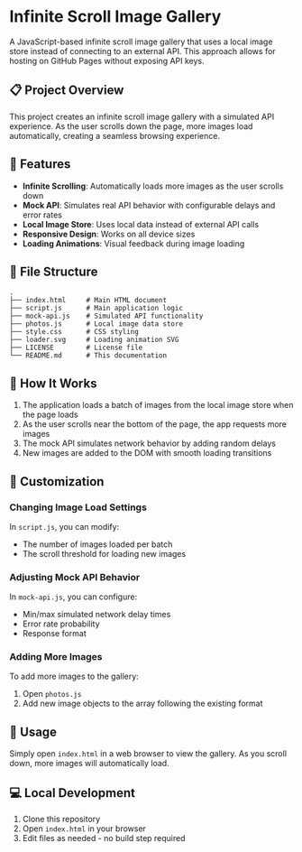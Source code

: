 # Infinite Scroll Image Gallery

A JavaScript-based infinite scroll image gallery that uses a local image store instead of connecting to an external API. This approach allows for hosting on GitHub Pages without exposing API keys.

## 📋 Project Overview

This project creates an infinite scroll image gallery with a simulated API experience. As the user scrolls down the page, more images load automatically, creating a seamless browsing experience.

## 🌟 Features

- **Infinite Scrolling**: Automatically loads more images as the user scrolls down
- **Mock API**: Simulates real API behavior with configurable delays and error rates
- **Local Image Store**: Uses local data instead of external API calls
- **Responsive Design**: Works on all device sizes
- **Loading Animations**: Visual feedback during image loading

## 📁 File Structure

```
.
├── index.html     # Main HTML document
├── script.js      # Main application logic
├── mock-api.js    # Simulated API functionality
├── photos.js      # Local image data store
├── style.css      # CSS styling
├── loader.svg     # Loading animation SVG
├── LICENSE        # License file
└── README.md      # This documentation
```

## 🚀 How It Works

1. The application loads a batch of images from the local image store when the page loads
2. As the user scrolls near the bottom of the page, the app requests more images
3. The mock API simulates network behavior by adding random delays
4. New images are added to the DOM with smooth loading transitions

## 🔧 Customization

### Changing Image Load Settings

In `script.js`, you can modify:
- The number of images loaded per batch
- The scroll threshold for loading new images

### Adjusting Mock API Behavior

In `mock-api.js`, you can configure:
- Min/max simulated network delay times
- Error rate probability
- Response format

### Adding More Images

To add more images to the gallery:
1. Open `photos.js`
2. Add new image objects to the array following the existing format

## 📝 Usage

Simply open `index.html` in a web browser to view the gallery. As you scroll down, more images will automatically load.

## 💻 Local Development

1. Clone this repository
2. Open `index.html` in your browser
3. Edit files as needed - no build step required
